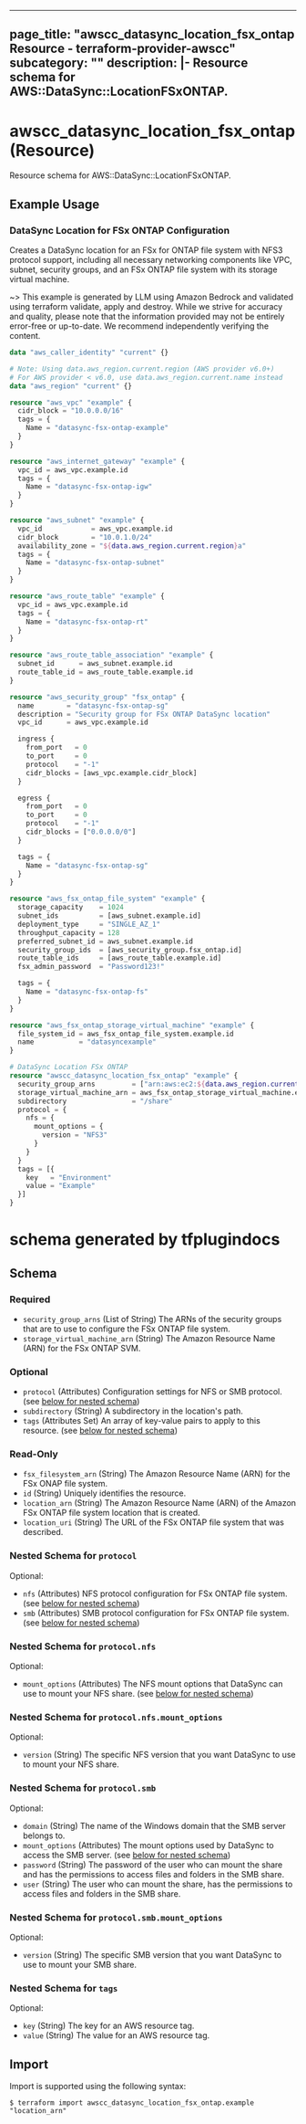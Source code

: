 
---
page_title: "awscc_datasync_location_fsx_ontap Resource - terraform-provider-awscc"
subcategory: ""
description: |-
  Resource schema for AWS::DataSync::LocationFSxONTAP.
---

# awscc_datasync_location_fsx_ontap (Resource)

Resource schema for AWS::DataSync::LocationFSxONTAP.

## Example Usage

### DataSync Location for FSx ONTAP Configuration

Creates a DataSync location for an FSx for ONTAP file system with NFS3 protocol support, including all necessary networking components like VPC, subnet, security groups, and an FSx ONTAP file system with its storage virtual machine.

~> This example is generated by LLM using Amazon Bedrock and validated using terraform validate, apply and destroy. While we strive for accuracy and quality, please note that the information provided may not be entirely error-free or up-to-date. We recommend independently verifying the content.

```terraform
data "aws_caller_identity" "current" {}

# Note: Using data.aws_region.current.region (AWS provider v6.0+)
# For AWS provider < v6.0, use data.aws_region.current.name instead
data "aws_region" "current" {}

resource "aws_vpc" "example" {
  cidr_block = "10.0.0.0/16"
  tags = {
    Name = "datasync-fsx-ontap-example"
  }
}

resource "aws_internet_gateway" "example" {
  vpc_id = aws_vpc.example.id
  tags = {
    Name = "datasync-fsx-ontap-igw"
  }
}

resource "aws_subnet" "example" {
  vpc_id            = aws_vpc.example.id
  cidr_block        = "10.0.1.0/24"
  availability_zone = "${data.aws_region.current.region}a"
  tags = {
    Name = "datasync-fsx-ontap-subnet"
  }
}

resource "aws_route_table" "example" {
  vpc_id = aws_vpc.example.id
  tags = {
    Name = "datasync-fsx-ontap-rt"
  }
}

resource "aws_route_table_association" "example" {
  subnet_id      = aws_subnet.example.id
  route_table_id = aws_route_table.example.id
}

resource "aws_security_group" "fsx_ontap" {
  name        = "datasync-fsx-ontap-sg"
  description = "Security group for FSx ONTAP DataSync location"
  vpc_id      = aws_vpc.example.id

  ingress {
    from_port   = 0
    to_port     = 0
    protocol    = "-1"
    cidr_blocks = [aws_vpc.example.cidr_block]
  }

  egress {
    from_port   = 0
    to_port     = 0
    protocol    = "-1"
    cidr_blocks = ["0.0.0.0/0"]
  }

  tags = {
    Name = "datasync-fsx-ontap-sg"
  }
}

resource "aws_fsx_ontap_file_system" "example" {
  storage_capacity    = 1024
  subnet_ids          = [aws_subnet.example.id]
  deployment_type     = "SINGLE_AZ_1"
  throughput_capacity = 128
  preferred_subnet_id = aws_subnet.example.id
  security_group_ids  = [aws_security_group.fsx_ontap.id]
  route_table_ids     = [aws_route_table.example.id]
  fsx_admin_password  = "Password123!"

  tags = {
    Name = "datasync-fsx-ontap-fs"
  }
}

resource "aws_fsx_ontap_storage_virtual_machine" "example" {
  file_system_id = aws_fsx_ontap_file_system.example.id
  name           = "datasyncexample"
}

# DataSync Location FSx ONTAP
resource "awscc_datasync_location_fsx_ontap" "example" {
  security_group_arns         = ["arn:aws:ec2:${data.aws_region.current.region}:${data.aws_caller_identity.current.account_id}:security-group/${aws_security_group.fsx_ontap.id}"]
  storage_virtual_machine_arn = aws_fsx_ontap_storage_virtual_machine.example.arn
  subdirectory                = "/share"
  protocol = {
    nfs = {
      mount_options = {
        version = "NFS3"
      }
    }
  }
  tags = [{
    key   = "Environment"
    value = "Example"
  }]
}
```

# schema generated by tfplugindocs
## Schema

### Required

- `security_group_arns` (List of String) The ARNs of the security groups that are to use to configure the FSx ONTAP file system.
- `storage_virtual_machine_arn` (String) The Amazon Resource Name (ARN) for the FSx ONTAP SVM.

### Optional

- `protocol` (Attributes) Configuration settings for NFS or SMB protocol. (see [below for nested schema](#nestedatt--protocol))
- `subdirectory` (String) A subdirectory in the location's path.
- `tags` (Attributes Set) An array of key-value pairs to apply to this resource. (see [below for nested schema](#nestedatt--tags))

### Read-Only

- `fsx_filesystem_arn` (String) The Amazon Resource Name (ARN) for the FSx ONAP file system.
- `id` (String) Uniquely identifies the resource.
- `location_arn` (String) The Amazon Resource Name (ARN) of the Amazon FSx ONTAP file system location that is created.
- `location_uri` (String) The URL of the FSx ONTAP file system that was described.

<a id="nestedatt--protocol"></a>
### Nested Schema for `protocol`

Optional:

- `nfs` (Attributes) NFS protocol configuration for FSx ONTAP file system. (see [below for nested schema](#nestedatt--protocol--nfs))
- `smb` (Attributes) SMB protocol configuration for FSx ONTAP file system. (see [below for nested schema](#nestedatt--protocol--smb))

<a id="nestedatt--protocol--nfs"></a>
### Nested Schema for `protocol.nfs`

Optional:

- `mount_options` (Attributes) The NFS mount options that DataSync can use to mount your NFS share. (see [below for nested schema](#nestedatt--protocol--nfs--mount_options))

<a id="nestedatt--protocol--nfs--mount_options"></a>
### Nested Schema for `protocol.nfs.mount_options`

Optional:

- `version` (String) The specific NFS version that you want DataSync to use to mount your NFS share.



<a id="nestedatt--protocol--smb"></a>
### Nested Schema for `protocol.smb`

Optional:

- `domain` (String) The name of the Windows domain that the SMB server belongs to.
- `mount_options` (Attributes) The mount options used by DataSync to access the SMB server. (see [below for nested schema](#nestedatt--protocol--smb--mount_options))
- `password` (String) The password of the user who can mount the share and has the permissions to access files and folders in the SMB share.
- `user` (String) The user who can mount the share, has the permissions to access files and folders in the SMB share.

<a id="nestedatt--protocol--smb--mount_options"></a>
### Nested Schema for `protocol.smb.mount_options`

Optional:

- `version` (String) The specific SMB version that you want DataSync to use to mount your SMB share.




<a id="nestedatt--tags"></a>
### Nested Schema for `tags`

Optional:

- `key` (String) The key for an AWS resource tag.
- `value` (String) The value for an AWS resource tag.

## Import

Import is supported using the following syntax:

```shell
$ terraform import awscc_datasync_location_fsx_ontap.example "location_arn"
```
